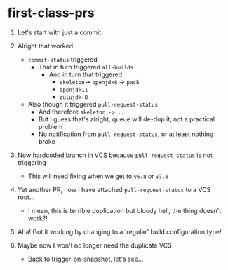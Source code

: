# first-class-prs

1. Let's start with just a commit.

2. Alright that worked:
   * `commit-status` triggered
     * That in turn triggered `all-builds`
       * And in turn that triggered
         * `skeleton`-> `openjdk8` -> `pack`
         * `openjdk11`
         * `zulujdk-8`
   * Also though it triggered `pull-request-status`
     * And therefore `skeleton -> ...`
     * But I guess that's alright, queue will de-dup it, not a practical problem
     * No notification from `pull-request-status`, or at least nothing broke

3. Now hardcoded branch in VCS because `pull-request-status` is not triggering
   * This will need fixing when we get to `v6.8` or `v7.0`

4. Yet another PR, now I have attached `pull-request-status` to a VCS root...
   * I mean, this is terrible duplication but bloody hell, the thing doesn't work?!

5. Aha! Got it working by changing to a 'regular' build configuration type!

6. Maybe now I won't no longer need the duplicate VCS
   * Back to trigger-on-snapshot, let's see...
